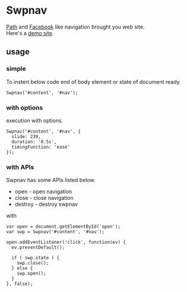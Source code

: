 # Swpnav

[Path](https://path.com/) and [Facebook](http://facebook.com/) like navigation brought you web site.  
Here's a [demo site](http://5509.me/sample/Swpnav/).

## usage

### simple

To instert below code end of body element or state of document ready.

	Swpnav('#content', '#nav');

### with options

execution with options.

	Swpnav('#content', '#nav', {
	  slide: 230,
	  duration: '0.5s',
	  timingFunction: 'ease'
	});

### with APIs

Swpnav has some APIs listed below.

* open - open navigation
* close - close navigation
* destroy - destroy swpnav

with

	var open = document.getElementById('open');
	var swp = Swpnav('#content', '#nav');

	open.addEventListener('click', function(ev) {
	  ev.preventDefault();

	  if ( swp.state ) {
	    swp.close();
	  } else {
	    swp.open();
	  }
	}, false);
